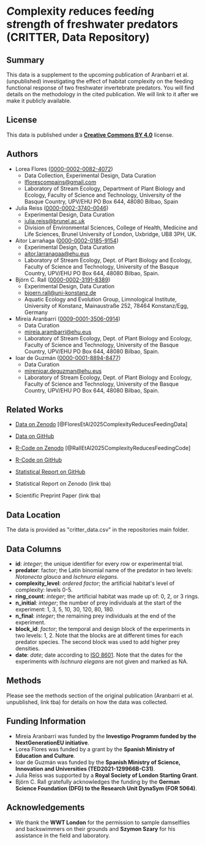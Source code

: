 # *C*omplexity *r*educes feed*i*ng s*t*reng*t*h of fr*e*shwater p*r*edators (CRITTER, Data Repository)

## Summary

This data is a supplement to the upcoming publication of Aranbarri et al. (unpublished) investigating the effect of habitat complexity on the feeding functional response of two freshwater invertebrate predators. You will find details on the methodology in the cited publication. We will link to it after we make it publicly available.

## License

This data is published under a [**Creative Commons BY 4.0**](https://creativecommons.org/licenses/by/4.0/) license.

## Authors

-   Lorea Flores ([0000-0002-0082-4072](https://orcid.org/0000-0002-0082-4072))
    -   Data Collection, Experimental Design, Data Curation
    -   [lflorescompains@gmail.com](lflorescompains@gmail.com)
    -   Laboratory of Stream Ecology, Department of Plant Biology and Ecology, Faculty of Science and Technology, University of the Basque Country, UPV/EHU PO Box 644, 48080 Bilbao, Spain
-   Julia Reiss ([0000-0002-3740-0046](https://orcid.org/0000-0002-3740-0046))
    -   Experimental Design, Data Curation
    -   [julia.reiss@brunel.ac.uk](julia.reiss@brunel.ac.uk)
    -   Division of Environmental Sciences, College of Health, Medicine and Life Sciences, Brunel University of London, Uxbridge, UB8 3PH, UK.
-   Aitor Larrañaga ([0000-0002-0185-9154](https://orcid.org/0000-0002-0185-9154))
    -   Experimental Design, Data Curation
    -   [aitor.larranagaa@ehu.eus](aitor.larranagaa@ehu.eus)
    -   Laboratory of Stream Ecology, Dept. of Plant Biology and Ecology, Faculty of Science and Technology, University of the Basque Country, UPV/EHU PO Box 644, 48080 Bilbao, Spain.
-   Björn C. Rall ([0000-0002-3191-8389](https://orcid.org/0000-0002-3191-8389))
    -   Experimental Design, Data Curation
    -   [bjoern.rall@uni-konstanz.de](bjoern.rall@uni-konstanz.de)
    -   Aquatic Ecology and Evolution Group, Limnological Institute, University of Konstanz, Mainaustraße 252, 78464 Konstanz/Egg, Germany
-   Mireia Aranbarri ([0009-0001-3506-0914](https://orcid.org/0009-0001-3506-0914))
    -   Data Curation
    -   [mireia.arambarri@ehu.eus](mireia.arambarri@ehu.eus)
    -   Laboratory of Stream Ecology, Dept. of Plant Biology and Ecology, Faculty of Science and Technology, University of the Basque Country, UPV/EHU PO Box 644, 48080 Bilbao, Spain.
-   Ioar de Guzmán ([0000-0001-8894-8477](https://orcid.org/0000-0001-8894-8477))
    -   Data Curation
    -   [mirenioar.deguzman@ehu.eus](mirenioar.deguzman@ehu.eus)
    -   Laboratory of Stream Ecology, Dept. of Plant Biology and Ecology, Faculty of Science and Technology, University of the Basque Country, UPV/EHU PO Box 644, 48080 Bilbao, Spain.

## Related Works

-   [Data on Zenodo](https://doi.org/10.5281/zenodo.14891980) [@FloresEtAl2025ComplexityReducesFeedingData]

-   [Data on GitHub](https://github.com/b-c-r/CRITTERdata)

-   [R-Code on Zenodo](https://doi.org/10.5281/zenodo.14894598) [@RallEtAl2025ComplexityReducesFeedingCode]

-   [R-Code on GitHub](https://github.com/b-c-r/CRITTERdata)

-   [Statistical Report on GitHub](https://github.com/b-c-r/CRITTERstatistics)

-   Statistical Report on Zenodo (link tba)

-   Scientific Preprint Paper (link tba)

## Data Location

The data is provided as "critter_data.csv" in the repositories main folder.

## Data Columns

-   **id**: *integer*; the unique identifier for every row or experimental trial.
-   **predator**: factor; the Latin binomial name of the predator in two levels: *Notonecta glauca* and *Ischnura elegans*.
-   **complexity_level**: *ordered factor*; the artificial habitat's level of complexity: levels 0-5.
-   **ring_count**: *integer*; the artificial habitat was made up of: 0, 2, or 3 rings.
-   **n_initial**: *integer*; the number of prey individuals at the start of the experiment: 1, 3, 5, 10, 30, 120, 80, 180.
-   **n_final**: *integer*; the remaining prey individuals at the end of the experiment.
-   **block_id**: *factor*; the temporal and design block of the experiments in two levels: 1, 2. Note that the blocks are at different times for each predator species. The second block was used to add higher prey densities.
-   **date**: *date*; date according to [ISO 8601](https://en.wikipedia.org/wiki/ISO_8601). Note that the dates for the experiments with *Ischnura elegans* are not given and marked as NA.

## Methods

Please see the methods section of the original publication (Aranbarri et al. unpublished, link tba) for details on how the data was collected.

## Funding Information

-   Mireia Aranbarri was funded by the **Investigo Programm funded by the NextGenerationEU initiative**.
-   Lorea Flores was funded by a grant by the **Spanish Ministry of Education and Culture**.
-   Ioar de Guzmán was funded by the **Spanish Ministry of Science, Innovation and Universities (TED2021-129966B-C31)**.
-   Julia Reiss was supported by a **Royal Society of London Starting Grant**.
-   Björn C. Rall gratefully acknowledges the funding by the **German Science Foundation (DFG) to the Research Unit DynaSym (FOR 5064)**.

## Acknowledgements

-   We thank the **WWT London** for the permission to sample damselflies and backswimmers on their grounds and **Szymon Szary** for his assistance in the field and laboratory.
